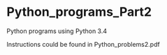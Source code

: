 # Python_programs_Part2

Python programs using Python 3.4

 Instructions could be found in Python_problems2.pdf
